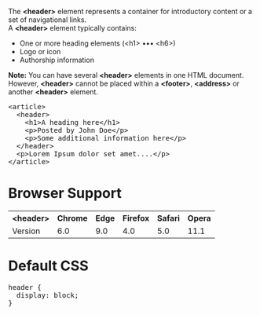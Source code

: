 The <b>&lt;header&gt;</b> element represents a container for introductory content or a set of navigational links.
<br>
A <b>&lt;header&gt;</b> element typically contains:
<ul>
  <li>One or more heading elements (&lt;h1&gt; ••• &lt;h6&gt;)</li>
  <li>Logo or icon</li>
  <li>Authorship information</li>
</ul>
<b>Note:</b> You can have several <b>&lt;header&gt;</b> elements in one HTML document. However, <b>&lt;header&gt;</b> cannot be placed within a <b>&lt;footer&gt;</b>, <b>&lt;address&gt;</b> or another <b>&lt;header&gt;</b> element.
<pre>
&lt;article&gt;
  &lt;header&gt;
    &lt;h1&gt;A heading here&lt;/h1&gt;
    &lt;p&gt;Posted by John Doe&lt;/p&gt;
    &lt;p&gt;Some additional information here&lt;/p&gt;
  &lt;/header&gt;
  &lt;p&gt;Lorem Ipsum dolor set amet....&lt;/p&gt;
&lt;/article&gt;
</pre>
<h1>Browser Support</h1>
<table class="ws-table-all notranslate">
  <tr>
    <th>&lt;header&gt;</th>
    <th>Chrome</th>
    <th>Edge</th>
    <th>Firefox</th>
    <th>Safari</th>
    <th>Opera</th>
  </tr>
  <tr>
    <td>Version</td>
    <td>6.0</td>
    <td>9.0</td>
    <td>4.0</td>
    <td>5.0</td>
    <td>11.1</td>
  </tr>
</table>
<h1>Default CSS</h1>
<pre>
header { 
  display: block;
}
</pre>
